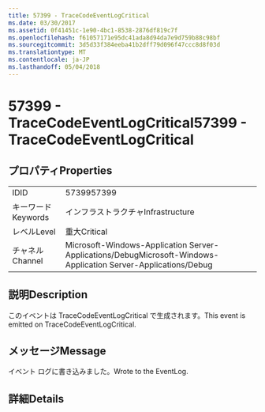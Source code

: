 ```yaml
---
title: 57399 - TraceCodeEventLogCritical
ms.date: 03/30/2017
ms.assetid: 0f41451c-1e90-4bc1-8538-2876df819c7f
ms.openlocfilehash: f61057171e95dc41ada8d94da7e9d759b88c98bf
ms.sourcegitcommit: 3d5d33f384eeba41b2dff79d096f47ccc8d8f03d
ms.translationtype: MT
ms.contentlocale: ja-JP
ms.lasthandoff: 05/04/2018
---
```

# <a name="57399---tracecodeeventlogcritical"></a><span data-ttu-id="c1556-102">57399 - TraceCodeEventLogCritical</span><span class="sxs-lookup"><span data-stu-id="c1556-102">57399 - TraceCodeEventLogCritical</span></span>
## <a name="properties"></a><span data-ttu-id="c1556-103">プロパティ</span><span class="sxs-lookup"><span data-stu-id="c1556-103">Properties</span></span>  
  
|||  
|-|-|  
|<span data-ttu-id="c1556-104">ID</span><span class="sxs-lookup"><span data-stu-id="c1556-104">ID</span></span>|<span data-ttu-id="c1556-105">57399</span><span class="sxs-lookup"><span data-stu-id="c1556-105">57399</span></span>|  
|<span data-ttu-id="c1556-106">キーワード</span><span class="sxs-lookup"><span data-stu-id="c1556-106">Keywords</span></span>|<span data-ttu-id="c1556-107">インフラストラクチャ</span><span class="sxs-lookup"><span data-stu-id="c1556-107">Infrastructure</span></span>|  
|<span data-ttu-id="c1556-108">レベル</span><span class="sxs-lookup"><span data-stu-id="c1556-108">Level</span></span>|<span data-ttu-id="c1556-109">重大</span><span class="sxs-lookup"><span data-stu-id="c1556-109">Critical</span></span>|  
|<span data-ttu-id="c1556-110">チャネル</span><span class="sxs-lookup"><span data-stu-id="c1556-110">Channel</span></span>|<span data-ttu-id="c1556-111">Microsoft-Windows-Application Server-Applications/Debug</span><span class="sxs-lookup"><span data-stu-id="c1556-111">Microsoft-Windows-Application Server-Applications/Debug</span></span>|  
  
## <a name="description"></a><span data-ttu-id="c1556-112">説明</span><span class="sxs-lookup"><span data-stu-id="c1556-112">Description</span></span>  
 <span data-ttu-id="c1556-113">このイベントは TraceCodeEventLogCritical で生成されます。</span><span class="sxs-lookup"><span data-stu-id="c1556-113">This event is emitted on TraceCodeEventLogCritical.</span></span>  
  
## <a name="message"></a><span data-ttu-id="c1556-114">メッセージ</span><span class="sxs-lookup"><span data-stu-id="c1556-114">Message</span></span>  
 <span data-ttu-id="c1556-115">イベント ログに書き込みました。</span><span class="sxs-lookup"><span data-stu-id="c1556-115">Wrote to the EventLog.</span></span>  
  
## <a name="details"></a><span data-ttu-id="c1556-116">詳細</span><span class="sxs-lookup"><span data-stu-id="c1556-116">Details</span></span>
